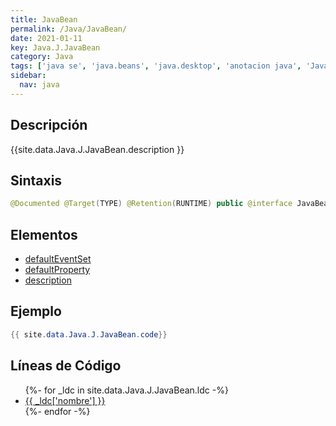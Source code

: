 ```yaml
---
title: JavaBean
permalink: /Java/JavaBean/
date: 2021-01-11
key: Java.J.JavaBean
category: Java
tags: ['java se', 'java.beans', 'java.desktop', 'anotacion java', 'Java 9']
sidebar: 
  nav: java
---
```


## Descripción
{{site.data.Java.J.JavaBean.description }}

## Sintaxis
~~~java
@Documented @Target(TYPE) @Retention(RUNTIME) public @interface JavaBean
~~~

## Elementos
* [defaultEventSet](/Java/JavaBean/defaultEventSet)
* [defaultProperty](/Java/JavaBean/defaultProperty)
* [description](/Java/JavaBean/description)

## Ejemplo
~~~java
{{ site.data.Java.J.JavaBean.code}}
~~~

## Líneas de Código
<ul>
{%- for _ldc in site.data.Java.J.JavaBean.ldc -%}
   <li>
       <a href="{{_ldc['url'] }}">{{ _ldc['nombre'] }}</a>
   </li>
{%- endfor -%}
</ul>
